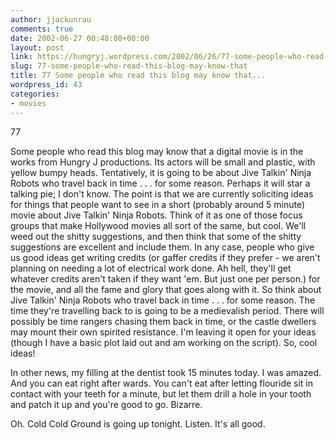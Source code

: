 ```yaml
---
author: jjackunrau
comments: true
date: 2002-06-27 00:48:00+00:00
layout: post
link: https://hungryj.wordpress.com/2002/06/26/77-some-people-who-read-this-blog-may-know-that/
slug: 77-some-people-who-read-this-blog-may-know-that
title: 77 Some people who read this blog may know that...
wordpress_id: 43
categories:
- movies
---
```


77
  

  
Some people who read this blog may know that a digital movie is in the works from Hungry J productions.  Its actors will be small and plastic, with yellow bumpy heads.  Tentatively, it is going to be about Jive Talkin' Ninja Robots who travel back in time . . . for some reason.  Perhaps it will star a talking pie; I don't know.  The point is that we are currently soliciting ideas for things that people want to see in a short (probably around 5 minute) movie about Jive Talkin' Ninja Robots.  Think of it as one of those focus groups that make Hollywood movies all sort of the same, but cool.  We'll weed out the shitty suggestions, and then think that some of the shitty suggestions are excellent and include them.  In any case, people who give us good ideas get writing credits (or gaffer credits if they prefer - we aren't planning on needing a lot of electrical work done.  Ah hell, they'll get whatever credits aren't taken if they want 'em.  But just one per person.) for the movie, and all the fame and glory that goes along with it.  So think about Jive Talkin' Ninja Robots who travel back in time . . . for some reason.  The time they're travelling back to is going to be a medievalish period.  There will possibly be time rangers chasing them back in time, or the castle dwellers may mount their own spirited resistance.  I'm leaving it open for your ideas (though I have a basic plot laid out and am working on the script).  So, cool ideas!
  

  
In other news, my filling at the dentist took 15 minutes today.  I was amazed.  And you can eat right after wards.  You can't eat after letting flouride sit in contact with your teeth for a minute, but let them drill a hole in your tooth and patch it up and you're good to go.  Bizarre.
  

  
Oh.  Cold Cold Ground is going up tonight.  Listen.  It's all good.
